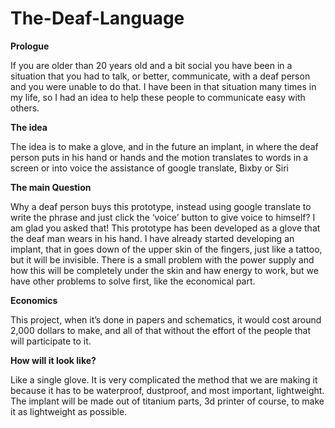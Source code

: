# The-Deaf-Language

<b>Prologue</b>

If you are older than 20 years old and a bit social you have been in a situation that you had to talk, or better, communicate, with a deaf person and you were unable to do that. I have been in that situation many times in my life, so I had an idea to help these people to communicate easy with others. 

<b>The idea</b>


The idea is to make a glove, and in the future an implant, in where the deaf person puts in his hand or hands and the motion translates to words in a screen or into voice the assistance of google translate, Bixby or Siri

<b>The main Question</b>


Why a deaf person buys this prototype, instead using google translate to write the phrase and just click the ‘voice’ button to give voice to himself? 
I am glad you asked that!
This prototype has been developed as a glove that the deaf man wears in his hand. I have already started developing an implant, that in goes down of the upper skin of the fingers, just like a tattoo, but it will be invisible. There is a small problem with the power supply and how this will be completely under the skin and haw energy to work, but we have other problems to solve first, like the economical part.

<b>Economics </b>

This project, when it’s done in papers and schematics, it would cost around 2,000 dollars to make, and all of that without the effort of the people that will participate to it.

<b>How will it look like?</b>
  
  
Like a single glove. It is very complicated the method that we are making it because it has to be waterproof, dustproof, and most important, lightweight. The implant will be made out of titanium parts, 3d printer of course, to make it as lightweight as possible. 

